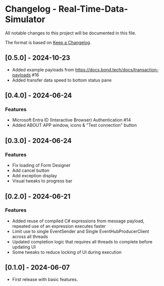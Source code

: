 # Changelog - Real-Time-Data-Simulator

All notable changes to this project will be documented in this file.

The format is based on [Keep a Changelog](https://keepachangelog.com/en/1.0.0/).

## [0.5.0] - 2024-10-23
* Added example payloads from https://docs.bond.tech/docs/transaction-payloads #16
* Added transfer data speed to bottom status pane

## [0.4.0] - 2024-06-24
### Features
* Microsoft Entra ID (Interactive Browser) Authentication #14
* Added ABOUT APP window, icons & "Test connection" button

## [0.3.0] - 2024-06-24
### Features
* Fix loading of Form Designer
* Add cancel button
* Add exception display 
* Visual tweaks to progress bar

## [0.2.0] - 2024-06-21
### Features
* Added reuse of compiled C# expressions from message payload, repeated use of an expression executes faster
* Limit use to single EventSender and Single EventHubProducerClient across all threads
* Updated completion logic that requires all threads to complete before updating UI
* Some tweaks to reduce locking of UI during execution

## [0.1.0] - 2024-06-07
* First release with basic features.

